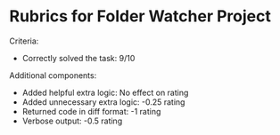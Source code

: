# Rubrics for Folder Watcher Project

Criteria:
- Correctly solved the task: 9/10

Additional components:
- Added helpful extra logic: No effect on rating
- Added unnecessary extra logic: -0.25 rating
- Returned code in diff format: -1 rating
- Verbose output: -0.5 rating
